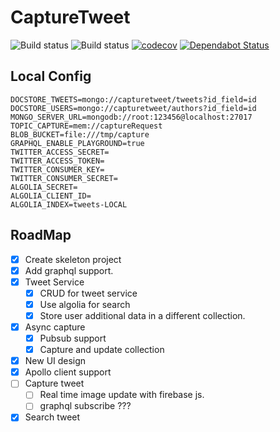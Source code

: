 # CaptureTweet

![Build status](https://github.com/rayyildiz/capture-tweet/workflows/build/badge.svg)
![Build status](https://github.com/rayyildiz/capture-tweet/workflows/pull-request/badge.svg)
[![codecov](https://codecov.io/gh/rayyildiz/capture-tweet/branch/master/graph/badge.svg?token=58YR43PZFS)](https://codecov.io/gh/rayyildiz/capture-tweet)
[![Dependabot Status](https://api.dependabot.com/badges/status?host=github&repo=rayyildiz/capture-tweet&identifier=272198663)](https://dependabot.com)


## Local Config

```dotenv
DOCSTORE_TWEETS=mongo://capturetweet/tweets?id_field=id
DOCSTORE_USERS=mongo://capturetweet/authors?id_field=id
MONGO_SERVER_URL=mongodb://root:123456@localhost:27017
TOPIC_CAPTURE=mem://captureRequest
BLOB_BUCKET=file:///tmp/capture
GRAPHQL_ENABLE_PLAYGROUND=true
TWITTER_ACCESS_SECRET=
TWITTER_ACCESS_TOKEN=
TWITTER_CONSUMER_KEY=
TWITTER_CONSUMER_SECRET=
ALGOLIA_SECRET=
ALGOLIA_CLIENT_ID=
ALGOLIA_INDEX=tweets-LOCAL
```

## RoadMap

- [x] Create skeleton project
- [x] Add graphql support.
- [x] Tweet Service
  - [x] CRUD for tweet service
  - [x] Use algolia for search
  - [x] Store user additional data in a different collection.
- [x] Async capture 
  - [x] Pubsub support
  - [x] Capture and update collection
- [x] New UI design
- [x] Apollo client support
- [ ] Capture tweet 
  - [ ] Real time image update with firebase js.
  - [ ] graphql subscribe ??? 
- [x] Search tweet
